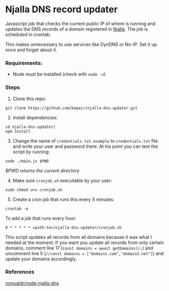 # Njalla DNS record updater

Javascript job that checks the current public IP of where is running and updates the DNS records of a domain registered in [Njalla](https://njal.la/). The job is scheduled in crontab.

This makes unnecessary to use services like DynDNS or No-IP. Set it up once and forget about it.

### Requirements:

* Node must be installed (check with `node -v`)

### Steps

1. Clone this repo:
```
git clone https://github.com/kepair/njalla-dns-updater.git
```
2. Install dependencies:
```
cd njalla-dns-updater/
npm install
```
3. Change the name of `credentials.txt.example` to `credentials.txt` file and write your user and password there. At his point you can test the script by running:
```
node ./main.js $PWD
```
_$PWD returns the current directory_

4. Make sure `cronjob.sh` executable by your user:
```
sudo chmod u+x cronjob.sh
```
5. Create a cron job that runs this every X minutes:
```
crontab -e
```
To add a job that runs every hour:
```
0 * * * * * <path-to>/njalla-dns-updater/cronjob.sh
```

This script updates all records from all domains because it was what I needed at the moment. If you want you update all records from only certain domains, comment line 17 (`const domains = await getDomains();`) and uncomment line 5 (`//const domains = ["domain1.com","domain2.net"]`) and update your domains accordingly.

### References

[romualdr/node-njalla-dns](https://github.com/romualdr/node-njalla-dns)